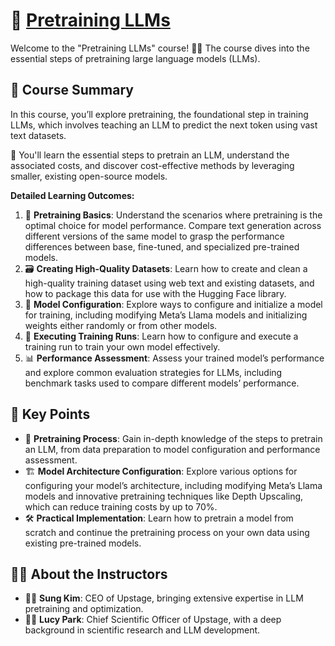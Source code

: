 # 🧠 [Pretraining LLMs](https://www.deeplearning.ai/short-courses/pretraining-llms/)

Welcome to the "Pretraining LLMs" course! 🧑‍🏫 The course dives into the essential steps of pretraining large language models (LLMs).

## 📘 Course Summary
In this course, you’ll explore pretraining, the foundational step in training LLMs, which involves teaching an LLM to predict the next token using vast text datasets. 

🧠 You'll learn the essential steps to pretrain an LLM, understand the associated costs, and discover cost-effective methods by leveraging smaller, existing open-source models.

**Detailed Learning Outcomes:**
1. 🧠 **Pretraining Basics**: Understand the scenarios where pretraining is the optimal choice for model performance. Compare text generation across different versions of the same model to grasp the performance differences between base, fine-tuned, and specialized pre-trained models.
2. 🗃️ **Creating High-Quality Datasets**: Learn how to create and clean a high-quality training dataset using web text and existing datasets, and how to package this data for use with the Hugging Face library.
3. 🔧 **Model Configuration**: Explore ways to configure and initialize a model for training, including modifying Meta’s Llama models and initializing weights either randomly or from other models.
4. 🚀 **Executing Training Runs**: Learn how to configure and execute a training run to train your own model effectively.
5. 📊 **Performance Assessment**: Assess your trained model’s performance and explore common evaluation strategies for LLMs, including benchmark tasks used to compare different models’ performance.

## 🔑 Key Points
- 🧩 **Pretraining Process**: Gain in-depth knowledge of the steps to pretrain an LLM, from data preparation to model configuration and performance assessment.
- 🏗️ **Model Architecture Configuration**: Explore various options for configuring your model’s architecture, including modifying Meta’s Llama models and innovative pretraining techniques like Depth Upscaling, which can reduce training costs by up to 70%.
- 🛠️ **Practical Implementation**: Learn how to pretrain a model from scratch and continue the pretraining process on your own data using existing pre-trained models.

## 👩‍🏫 About the Instructors
- 👨‍🏫 **Sung Kim**: CEO of Upstage, bringing extensive expertise in LLM pretraining and optimization.
- 👩‍🔬 **Lucy Park**: Chief Scientific Officer of Upstage, with a deep background in scientific research and LLM development.
